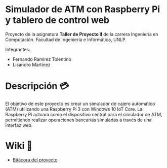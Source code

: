 # Simulador de ATM con Raspberry Pi y tablero de control web
Proyecto de la asignatura **Taller de Proyecto II** de la carrera Ingeniería en Computación. Facultad de Ingeniería e Informática, UNLP.

Integrantes:
* Fernando Ramirez Tolentino
* Lisandro Martinez

# Descripción 💳
El objetivo de este proyecto es crear un simulador de cajero automático (ATM) utilizando una Raspberry Pi 3 con Windows 10 IoT Core. La Raspberry Pi actuará como el dispositivo central para el simulador de ATM, permitiendo realizar operaciones bancarias simuladas a través de una interfaz web.

# Wiki 📖
* [Bitácora del proyecto](https://github.com/tpII/2024-G1-ATM-WINDOWS-IOT-CORE/wiki/Bit%C3%A1cora)
